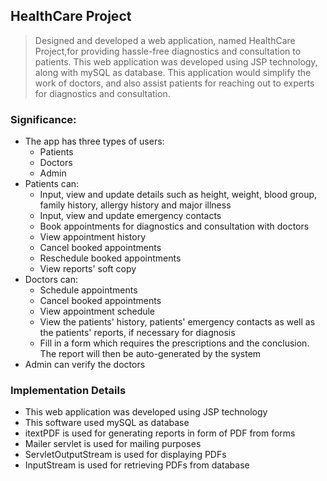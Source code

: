## HealthCare Project

> Designed and developed a web application, named HealthCare Project,for providing hassle-free diagnostics and consultation to patients. This web application was developed using JSP technology, along with mySQL as database. This application would simplify the work of doctors, and also assist patients for reaching out to experts for diagnostics and consultation.

### Significance:
- The app has three types of users:
  - Patients
  - Doctors
  - Admin
- Patients can:
  - Input, view and update details such as height, weight, blood group, family history, allergy history and major illness
  - Input, view and update emergency contacts
  - Book appointments for diagnostics and consultation with doctors
  - View appointment history
  - Cancel booked appointments
  - Reschedule booked appointments
  - View reports' soft copy
- Doctors can:
  - Schedule appointments
  - Cancel booked appointments
  - View appointment schedule
  - View the patients' history, patients' emergency contacts as well as the patients' reports, if necessary for diagnosis
  - Fill in a form which requires the prescriptions and the conclusion. The report will then be auto-generated by the system
- Admin can verify the doctors

### Implementation Details
- This web application was developed using JSP technology
- This software used mySQL as database
- itextPDF is used for generating reports in form of PDF from forms
- Mailer servlet is used for mailing purposes
- ServletOutputStream is used for displaying PDFs
- InputStream is used for retrieving PDFs from database 
